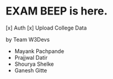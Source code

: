 # EXAM BEEP is here.

[x] Auth
[x] Upload College Data


by Team W3Devs
- Mayank Pachpande
- Prajjwal Datir
- Shourya Shelke
- Ganesh Gitte